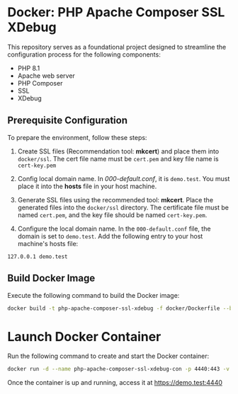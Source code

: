 # Docker: PHP Apache Composer SSL XDebug

This repository serves as a foundational project designed to streamline the configuration process for the following components:
- PHP 8.1
- Apache web server
- PHP Composer
- SSL
- XDebug 

## Prerequisite Configuration
To prepare the environment, follow these steps:
1. Create SSL files (Recommendation tool: **mkcert**) and place them into `docker/ssl`. The cert file name must be `cert.pem` and key file name is `cert-key.pem`
2. Config local domain name. In *000-default.conf*, it is `demo.test`. You must place it into the **hosts** file in your host machine.

1. Generate SSL files using the recommended tool: **mkcert**. Place the generated files into the `docker/ssl` directory. The certificate file must be named `cert.pem`, and the key file should be named `cert-key.pem`.
2. Configure the local domain name. In the `000-default.conf` file, the domain is set to `demo.test`. Add the following entry to your host machine's hosts file:

```
127.0.0.1 demo.test
```

## Build Docker Image
Execute the following command to build the Docker image:
```bash
docker build -t php-apache-composer-ssl-xdebug -f docker/Dockerfile --build-arg DEMO_USERNAME=xxx --build-arg DEMO_PASSWORD=xxx .
```

# Launch Docker Container
Run the following command to create and start the Docker container:
```bash
docker run -d --name php-apache-composer-ssl-xdebug-con -p 4440:443 -v "$(pwd)":/var/www/html php-apache-composer-ssl-xdebug
```

Once the container is up and running, access it at https://demo.test:4440
